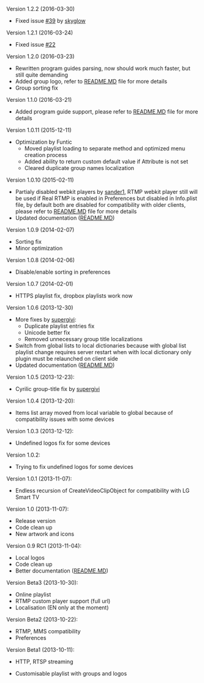 Version 1.2.2 (2016-03-30)
* Fixed issue [#39](https://github.com/Cigaras/IPTV.bundle/issues/39) by [skyglow](https://github.com/skyglow)

Version 1.2.1 (2016-03-24)
* Fixed issue [#22](https://github.com/Cigaras/IPTV.bundle/issues/22)

Version 1.2.0 (2016-03-23)
* Rewritten program guides parsing, now should work much faster, but still quite demanding
* Added group logo, refer to [README.MD](https://github.com/Cigaras/IPTV.bundle#program-guide) file for more details
* Group sorting fix

Version 1.1.0 (2016-03-21)
* Added program guide support, please refer to [README.MD](https://github.com/Cigaras/IPTV.bundle#program-guide) file for more details

Version 1.0.11 (2015-12-11)
* Optimization by Funtic
  * Moved playlist loading to separate method and optimized menu creation process
  * Added ability to return custom default value if Attribute is not set
  * Cleared duplicate group names localization

Version 1.0.10 (2015-02-11)
* Partialy disabled webkit players by [sander1](https://github.com/sander1), RTMP webkit player still will be used if Real RTMP is enabled in Preferences but disabled in Info.plist file, by default both are disabled for compatibility with older clients, please refer to [README.MD](https://github.com/Cigaras/IPTV.bundle#supported-protocols) file for more details
* Updated documentation ([README.MD])

Version 1.0.9 (2014-02-07)
* Sorting fix
* Minor optimization

Version 1.0.8 (2014-02-06)
* Disable/enable sorting in preferences

Version 1.0.7 (2014-02-01)
* HTTPS playlist fix, dropbox playlists work now

Version 1.0.6 (2013-12-30)
* More fixes by [supergivi](https://github.com/supergivi):
  * Duplicate playlist entries fix
  * Unicode better fix
  * Removed unnecessary group title localizations
* Switch from global lists to local dictionaries because with global list playlist change requires server restart when with local dictionary only plugin must be relaunched on client side
* Updated documentation ([README.MD])

Version 1.0.5 (2013-12-23):
* Cyrilic group-title fix by [supergivi](https://github.com/supergivi)

Version 1.0.4 (2013-12-20):
* Items list array moved from local variable to global because of compatibility issues with some devices

Version 1.0.3 (2013-12-12):
* Undefined logos fix for some devices

Version 1.0.2:
* Trying to fix undefined logos for some devices

Version 1.0.1 (2013-11-07):
* Endless recursion of CreateVideoClipObject for compatibility with LG Smart TV

Version 1.0 (2013-11-07):
* Release version
* Code clean up
* New artwork and icons

Version 0.9 RC1 (2013-11-04):
* Local logos
* Code clean up
* Better documentation ([README.MD])

Version Beta3 (2013-10-30):
* Online playlist
* RTMP custom player support (full url)
* Localisation (EN only at the moment)

Version Beta2 (2013-10-22):
* RTMP, MMS compatibility
* Preferences

Version Beta1 (2013-10-11):
* HTTP, RTSP streaming
* Customisable playlist with groups and logos

  [README.MD]: https://github.com/Cigaras/IPTV.bundle#plex-media-server-plugin-to-play-network-streams-aka-iptv-from-a-m3u-playlist
